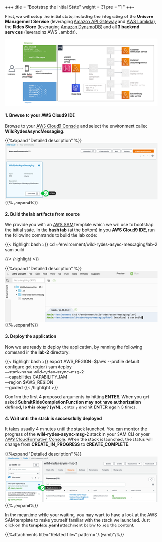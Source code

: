 +++
title = "Bootstrap the Initial State"
weight = 31
pre = "1 "
+++


First, we will setup the initial state, including the integrating of the **Unicorn Management Service** (leveraging [Amazon API Gateway](https://aws.amazon.com/api-gateway/) and [AWS Lambda](https://aws.amazon.com/lambda/)), the **Rides Store** (leveraging [Amazon DynamoDB](https://aws.amazon.com/dynamodb/)) and all **3 backend services** (leveraging [AWS Lambda](https://aws.amazon.com/lambda/)).

![Step 1](step-1.png)

#### 1. Browse to your AWS Cloud9 IDE

Browse to your [AWS Cloud9 Console](https://console.aws.amazon.com/cloud9/home) and select the environment called **WildRydesAsyncMessaging**.

{{%expand "Detailed description" %}}
![Step 2](step-2.png)
{{% /expand%}}

#### 2. Build the lab artifacts from source

We provide you with an [AWS SAM](https://aws.amazon.com/serverless/sam/) template which we will use to bootstrap the initial state. In the **bash tab** (at the bottom) in you **AWS Cloud9 IDE**, run the following commands to build the lab code:  

{{< highlight bash >}}
cd ~/environment/wild-rydes-async-messaging/lab-2
sam build

{{< /highlight >}}

{{%expand "Detailed description" %}}
![Step 4](step-4.png)
{{% /expand%}}

#### 3. Deploy the application

Now we are ready to deploy the application, by running the following command in the **lab-2** directory:  

{{< highlight bash >}}
export AWS_REGION=$(aws --profile default configure get region)
sam deploy \
    --stack-name wild-rydes-async-msg-2 \
    --capabilities CAPABILITY_IAM \
    --region $AWS_REGION \
    --guided
{{< /highlight >}}

Confirm the first 4 proposed arguments by hitting **ENTER**. When you get asked **SubmitRideCompletionFunction may not have authorization defined, Is this okay? [y/N]:**, enter `y` and hit **ENTER** again 3 times.  

#### 4. Wait until the stack is successfully deployed

It takes usually 4 minutes until the stack launched. You can monitor the progress of the **wild-rydes-async-msg-2** stack in your SAM CLI or your [AWS CloudFormation Console](https://console.aws.amazon.com/cloudformation). When the stack is launched, the status will change from **CREATE_IN_PROGRESS** to **CREATE_COMPLETE**.

{{%expand "Detailed description" %}}
![Step 7](step-7.png)
{{% /expand%}}

In the meantime while your waiting, you may want to have a look at the AWS SAM template to make yourself familiar with the stack we launched. Just click on the **template.yaml** attachment below to see the content.

{{%attachments title="Related files" pattern="/*.*(yaml)"/%}}
